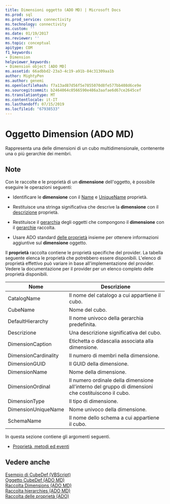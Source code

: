```yaml
---
title: Dimensioni oggetto (ADO MD) | Microsoft Docs
ms.prod: sql
ms.prod_service: connectivity
ms.technology: connectivity
ms.custom: ''
ms.date: 01/19/2017
ms.reviewer: ''
ms.topic: conceptual
apitype: COM
f1_keywords:
- Dimension
helpviewer_keywords:
- Dimension object [ADO MD]
ms.assetid: 66adbbd2-23a3-4c19-a91b-84c31309aa1b
author: MightyPen
ms.author: genemi
ms.openlocfilehash: f7a13ad87d56f5e7855070d8fe577bb408d6ce9e
ms.sourcegitcommit: b2464064c0566590e486a3aafae6d67ce2645cef
ms.translationtype: MT
ms.contentlocale: it-IT
ms.lasthandoff: 07/15/2019
ms.locfileid: "67938533"
---
```

# <a name="dimension-object-ado-md"></a>Oggetto Dimension (ADO MD)
Rappresenta una delle dimensioni di un cubo multidimensionale, contenente una o più gerarchie dei membri.  
  
## <a name="remarks"></a>Note  
 Con le raccolte e le proprietà di un **dimensione** dell'oggetto, è possibile eseguire le operazioni seguenti:  
  
-   Identificare le **dimensione** con il [Name](../../../ado/reference/ado-md-api/name-property-ado-md.md) e [UniqueName](../../../ado/reference/ado-md-api/uniquename-property-ado-md.md) proprietà.  
  
-   Restituisce una stringa significativa che descrive la **dimensione** con il [descrizione](../../../ado/reference/ado-md-api/description-property-ado-md.md) proprietà.  
  
-   Restituisce il [gerarchia](../../../ado/reference/ado-md-api/hierarchy-object-ado-md.md) degli oggetti che compongono il **dimensione** con il [gerarchie](../../../ado/reference/ado-md-api/hierarchies-collection-ado-md.md) raccolta.  
  
-   Usare ADO standard [delle proprietà](../../../ado/reference/ado-api/properties-collection-ado.md) insieme per ottenere informazioni aggiuntive sul **dimensione** oggetto.  
  
 Il **proprietà** raccolta contiene le proprietà specifiche del provider. La tabella seguente elenca le proprietà che potrebbero essere disponibili. L'elenco di proprietà effettivo può variare in base all'implementazione del provider. Vedere la documentazione per il provider per un elenco completo delle proprietà disponibili.  
  
|Nome|Descrizione|  
|----------|-----------------|  
|CatalogName|Il nome del catalogo a cui appartiene il cubo.|  
|CubeName|Nome del cubo.|  
|DefaultHierarchy|Il nome univoco della gerarchia predefinita.|  
|Descrizione|Una descrizione significativa del cubo.|  
|DimensionCaption|Etichetta o didascalia associata alla dimensione.|  
|DimensionCardinality|Il numero di membri nella dimensione.|  
|DimensionGUID|Il GUID della dimensione.|  
|DimensionName|Nome della dimensione.|  
|DimensionOrdinal|Il numero ordinale della dimensione all'interno del gruppo di dimensioni che costituiscono il cubo.|  
|DimensionType|Il tipo di dimensione.|  
|DimensionUniqueName|Nome univoco della dimensione.|  
|SchemaName|Il nome dello schema a cui appartiene il cubo.|  
  
 In questa sezione contiene gli argomenti seguenti.  
  
-   [Proprietà, metodi ed eventi](../../../ado/reference/ado-md-api/dimension-object-properties-methods-and-events.md)  
  
## <a name="see-also"></a>Vedere anche  
 [Esempio di CubeDef (VBScript)](../../../ado/reference/ado-md-api/cubedef-example-vbscript.md)   
 [Oggetto CubeDef (ADO MD)](../../../ado/reference/ado-md-api/cubedef-object-ado-md.md)   
 [Raccolta Dimensions (ADO MD)](../../../ado/reference/ado-md-api/dimensions-collection-ado-md.md)   
 [Raccolta hierarchies (ADO MD)](../../../ado/reference/ado-md-api/hierarchies-collection-ado-md.md)   
 [Raccolta delle proprietà (ADO)](../../../ado/reference/ado-api/properties-collection-ado.md)
